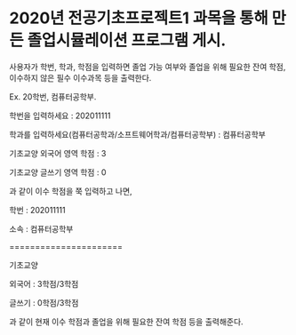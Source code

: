 # 2020년 전공기초프로젝트1 과목을 통해 만든 졸업시뮬레이션 프로그램 게시.

사용자가 학번, 학과, 학점을 입력하면 졸업 가능 여부와 졸업을 위해 필요한 잔여 학점, 이수하지 않은 필수 이수과목 등을 출력한다.

Ex. 20학번, 컴퓨터공학부.

학번을 입력하세요 : 202011111

학과를 입력하세요(컴퓨터공학과/소프트웨어학과/컴퓨터공학부) : 컴퓨터공학부

기초교양 외국어 영역 학점 : 3

기초교양 글쓰기 영역 학점 : 0

과 같이 이수 학점을 쭉 입력하고 나면,

학번 : 202011111

소속 : 컴퓨터공학부

======================

기초교양

외국어 : 3학점/3학점

글쓰기 : 0학점/3학점

과 같이 현재 이수 학점과 졸업을 위해 필요한 잔여 학점 등을 출력해준다.
